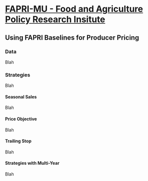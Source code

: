 # [FAPRI-MU - Food and Agriculture Policy Research Insitute](https://www.fapri.missouri.edu)
## Using FAPRI Baselines for Producer Pricing

### Data
Blah
### Strategies
Blah
#### Seasonal Sales
Blah
#### Price Objective
Blah
#### Trailing Stop
Blah
#### Strategies with Multi-Year
Blah
